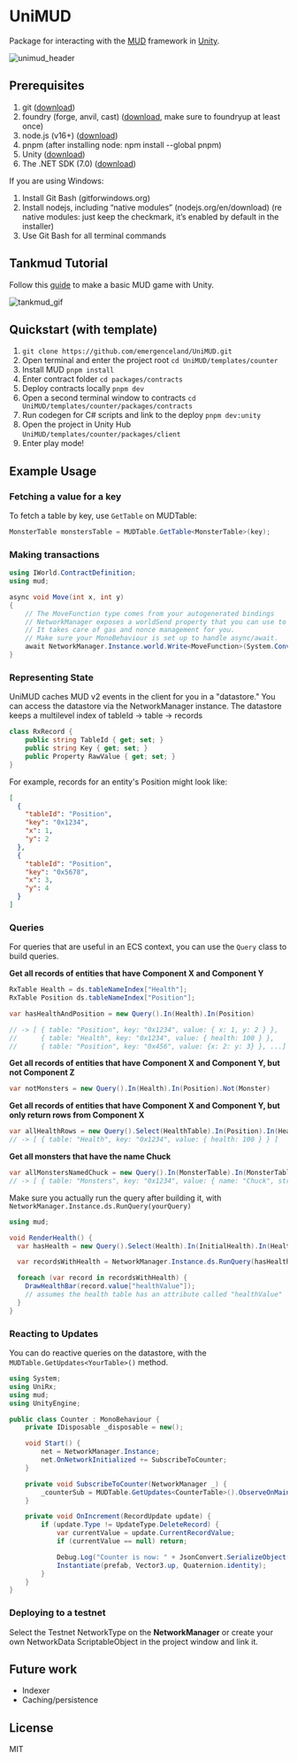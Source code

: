 # UniMUD
Package for interacting with the [MUD](https://mud.dev) framework in [Unity](https://unity3d.com).

![unimud_header](https://github.com/emergenceland/UniMUD/blob/main/unimud/unimud.png?raw=true)

## Prerequisites
1. git ([download](https://git-scm.com/downloads))
2. foundry (forge, anvil, cast) ([download](https://book.getfoundry.sh/getting-started/installation), make sure to foundryup at least once)
3. node.js (v16+) ([download](https://nodejs.org/en/download))
4. pnpm (after installing node: npm install --global pnpm)
5. Unity ([download](https://unity.com/download))
6. The .NET SDK (7.0) ([download](https://dotnet.microsoft.com/en-us/download))

If you are using Windows:
1. Install Git Bash (gitforwindows.org)
2. Install nodejs, including “native modules” (nodejs.org/en/download) (re native modules: just keep the checkmark, it’s enabled by default in the installer)
3. Use Git Bash for all terminal commands

## Tankmud Tutorial
Follow this [guide](https://gaulll.notion.site/Tankmud-Tutorial-studio-mud-03b74081dac14b998caddbd6c3db9e46) to make a basic MUD game with Unity.

![tankmud_gif](https://github.com/emergenceland/UniMUD/blob/main/templates/tankmud/packages/client/Docs/tankmud.gif?raw=true)

## Quickstart (with template)

1. `git clone https://github.com/emergenceland/UniMUD.git`
2. Open terminal and enter the project root `cd UniMUD/templates/counter`
3. Install MUD `pnpm install`
4. Enter contract folder `cd packages/contracts`
5. Deploy contracts locally `pnpm dev`
6. Open a second terminal window to contracts `cd UniMUD/templates/counter/packages/contracts`
7. Run codegen for C# scripts and link to the deploy `pnpm dev:unity`
8. Open the project in Unity Hub `UniMUD/templates/counter/packages/client`
9. Enter play mode!

## Example Usage

### Fetching a value for a key

To fetch a table by key, use `GetTable` on MUDTable:

```csharp
MonsterTable monstersTable = MUDTable.GetTable<MonsterTable>(key);
```

### Making transactions

```csharp
using IWorld.ContractDefinition;
using mud;

async void Move(int x, int y)
{
	// The MoveFunction type comes from your autogenerated bindings
	// NetworkManager exposes a worldSend property that you can use to send transactions.
	// It takes care of gas and nonce management for you.
	// Make sure your MonoBehaviour is set up to handle async/await.
	await NetworkManager.Instance.world.Write<MoveFunction>(System.Convert.ToInt32(x), System.Convert.ToInt32(y));
}
```

### Representing State

UniMUD caches MUD v2 events in the client for you in a "datastore." You can access the datastore via the NetworkManager instance. The datastore keeps a multilevel index of tableId -> table -> records

```csharp
class RxRecord {
	public string TableId { get; set; }
	public string Key { get; set; }
	public Property RawValue { get; set; }
}
```

For example, records for an entity's Position might look like:

```json
[
  {
	"tableId": "Position",
	"key": "0x1234",
	"x": 1,
	"y": 2
  },
  {
	"tableId": "Position",
	"key": "0x5678",
	"x": 3,
	"y": 4
  }
]
```

### Queries

For queries that are useful in an ECS context, you can use the `Query` class to build queries.

**Get all records of entities that have Component X and Component Y**

```csharp
RxTable Health = ds.tableNameIndex["Health"];
RxTable Position ds.tableNameIndex["Position"];

var hasHealthAndPosition = new Query().In(Health).In(Position)

// -> [ { table: "Position", key: "0x1234", value: { x: 1, y: 2 } },
//      { table: "Health", key: "0x1234", value: { health: 100 } },
//      { table: "Position", key: "0x456", value: {x: 2: y: 3} }, ...]
```

**Get all records of entities that have Component X and Component Y, but not Component Z**

```csharp
var notMonsters = new Query().In(Health).In(Position).Not(Monster)
```

**Get all records of entities that have Component X and Component Y, but only return rows from Component X**

```csharp
var allHealthRows = new Query().Select(HealthTable).In(Position).In(HealthTable)
// -> [ { table: "Health", key: "0x1234", value: { health: 100 } } ]
```

**Get all monsters that have the name Chuck**

```csharp
var allMonstersNamedChuck = new Query().In(MonsterTable).In(MonsterTable, new Condition[]{Condition.Has("name", "Chuck")})
// -> [ { table: "Monsters", key: "0x1234", value: { name: "Chuck", strength: 100 } } ]
```

Make sure you actually run the query after building it, with `NetworkManager.Instance.ds.RunQuery(yourQuery)`

```csharp
using mud;

void RenderHealth() {
  var hasHealth = new Query().Select(Health).In(InitialHealth).In(Health).In(TilePosition);

  var recordsWithHealth = NetworkManager.Instance.ds.RunQuery(hasHealth); // don't forget

  foreach (var record in recordsWithHealth) {
    DrawHealthBar(record.value["healthValue"]);
    // assumes the health table has an attribute called "healthValue"
  }
}
```

### Reacting to Updates

You can do reactive queries on the datastore, with the `MUDTable.GetUpdates<YourTable>()` method.

```csharp
using System;
using UniRx;
using mud;
using UnityEngine;

public class Counter : MonoBehaviour {
    private IDisposable _disposable = new();

    void Start() {
        net = NetworkManager.Instance;
        net.OnNetworkInitialized += SubscribeToCounter;
    }

    private void SubscribeToCounter(NetworkManager _) {
        _counterSub = MUDTable.GetUpdates<CounterTable>().ObserveOnMainThread().Subscribe(OnIncrement);
    }

    private void OnIncrement(RecordUpdate update) {
        if (update.Type != UpdateType.DeleteRecord) {
            var currentValue = update.CurrentRecordValue;
            if (currentValue == null) return;

            Debug.Log("Counter is now: " + JsonConvert.SerializeObject(currentValue));
            Instantiate(prefab, Vector3.up, Quaternion.identity); 
        }
    }
}
```

### Deploying to a testnet
Select the Testnet NetworkType on the **NetworkManager** or create your own NetworkData ScriptableObject in the project window and link it.

## Future work
- Indexer
- Caching/persistence

## License
MIT
